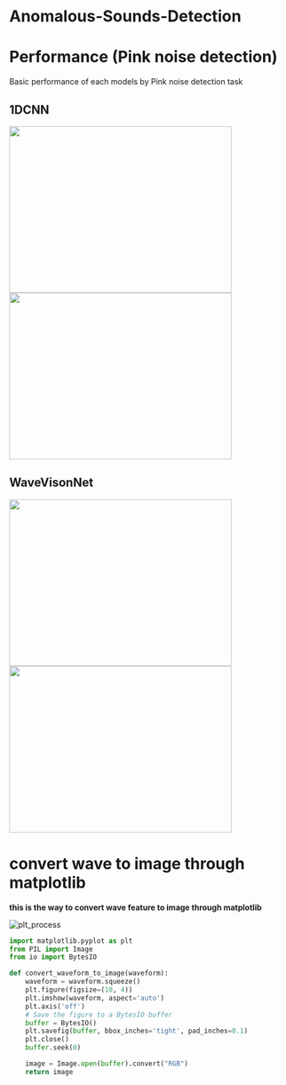 # Anomalous-Sounds-Detection



# Performance (Pink noise detection)

Basic performance of each models by Pink noise detection task

## 1DCNN

<img src="https://github.com/user-attachments/assets/97cb9017-642b-4198-9878-02f14c6590c5" width="400px" height="300px"/><img src="https://github.com/user-attachments/assets/234839c4-b046-4f57-bd6c-afe61a5435c1" width="400px" height="300px"/>







## WaveVisonNet

<img src="https://github.com/user-attachments/assets/b0feb2f0-a86d-49ec-82e8-5773b5530a02" width="400px" height="300px"/><img src="https://github.com/user-attachments/assets/88cafd28-e31d-49da-b41e-8e1f09824de1" width="400px" height="300px"/>



# convert wave to image through matplotlib

<b>this is the way to convert wave feature to image through matplotlib</b>

![plt_process](https://github.com/user-attachments/assets/3f990b7c-3d18-4ebb-8541-2e0095e81a4f)


```python
import matplotlib.pyplot as plt
from PIL import Image
from io import BytesIO

def convert_waveform_to_image(waveform):
    waveform = waveform.squeeze()
    plt.figure(figsize=(10, 4)) 
    plt.imshow(waveform, aspect='auto')
    plt.axis('off') 
    # Save the figure to a BytesIO buffer
    buffer = BytesIO()
    plt.savefig(buffer, bbox_inches='tight', pad_inches=0.1)
    plt.close()
    buffer.seek(0)

    image = Image.open(buffer).convert("RGB")
    return image
```

